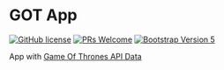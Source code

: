 # GOT App

[![GitHub license](https://img.shields.io/github/license/Naereen/StrapDown.js.svg)](https://github.com/GabrielCrackPro/got-app/master/LICENSE)
[![PRs Welcome](https://img.shields.io/badge/PRs-welcome-brightgreen.svg?style=flat-square)](https://github.com/GabrielCrackPro/REPOSITORY_NAME/pulls)
[![Bootstrap Version 5](https://img.shields.io/badge/Bootstrap-5.0-blueviolet?style=flat-square&logo=bootstrap)](https://getbootstrap.com/docs/versions/)

App with <a href="https://thronesapi.com/swagger/index.html?urls.primaryName=Game%20of%20Thrones%20API%20v2" target="blank">Game Of Thrones API Data</a>
